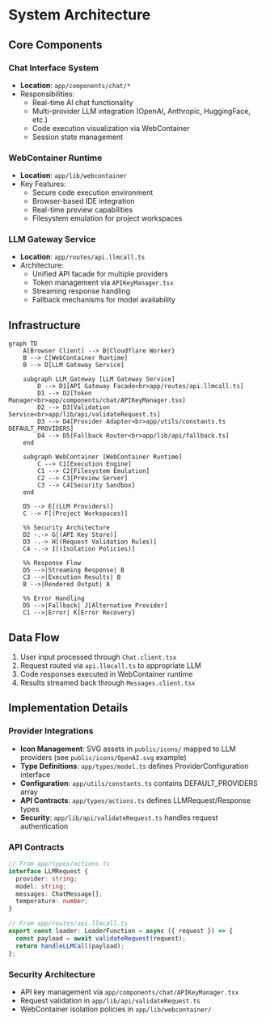 # System Architecture

## Core Components

### Chat Interface System
- **Location**: `app/components/chat/*`
- Responsibilities:
  - Real-time AI chat functionality
  - Multi-provider LLM integration (OpenAI, Anthropic, HuggingFace, etc.)
  - Code execution visualization via WebContainer
  - Session state management

### WebContainer Runtime
- **Location**: `app/lib/webcontainer`
- Key Features:
  - Secure code execution environment
  - Browser-based IDE integration
  - Real-time preview capabilities
  - Filesystem emulation for project workspaces

### LLM Gateway Service
- **Location**: `app/routes/api.llmcall.ts`
- Architecture:
  - Unified API facade for multiple providers
  - Token management via `APIKeyManager.tsx`
  - Streaming response handling
  - Fallback mechanisms for model availability

## Infrastructure
```mermaid
graph TD
    A[Browser Client] --> B{Cloudflare Worker}
    B --> C[WebContainer Runtime]
    B --> D[LLM Gateway Service]
    
    subgraph LLM_Gateway [LLM Gateway Service]
        D --> D1[API Gateway Facade<br>app/routes/api.llmcall.ts]
        D1 --> D2[Token Manager<br>app/components/chat/APIKeyManager.tsx]
        D2 --> D3[Validation Service<br>app/lib/api/validateRequest.ts]
        D3 --> D4[Provider Adapter<br>app/utils/constants.ts DEFAULT_PROVIDERS]
        D4 --> D5[Fallback Router<br>app/lib/api/fallback.ts]
    end
    
    subgraph WebContainer [WebContainer Runtime]
        C --> C1[Execution Engine]
        C1 --> C2[Filesystem Emulation]
        C2 --> C3[Preview Server]
        C3 --> C4[Security Sandbox]
    end
    
    D5 --> E[(LLM Providers)]
    C --> F[(Project Workspaces)]
    
    %% Security Architecture
    D2 -.-> G[(API Key Store)]
    D3 -.-> H[(Request Validation Rules)]
    C4 -.-> I[(Isolation Policies)]
    
    %% Response Flow
    D5 -->|Streaming Response| B
    C3 -->|Execution Results| B
    B -->|Rendered Output| A
    
    %% Error Handling
    D5 -->|Fallback| J[Alternative Provider]
    C1 -->|Error| K[Error Recovery]
```

## Data Flow
1. User input processed through `Chat.client.tsx`
2. Request routed via `api.llmcall.ts` to appropriate LLM
3. Code responses executed in WebContainer runtime
4. Results streamed back through `Messages.client.tsx`

## Implementation Details

### Provider Integrations
- **Icon Management**: SVG assets in `public/icons/` mapped to LLM providers (see `public/icons/OpenAI.svg` example)
- **Type Definitions**: `app/types/model.ts` defines ProviderConfiguration interface
- **Configuration**: `app/utils/constants.ts` contains DEFAULT_PROVIDERS array
- **API Contracts**: `app/types/actions.ts` defines LLMRequest/Response types
- **Security**: `app/lib/api/validateRequest.ts` handles request authentication

### API Contracts
```ts
// From app/types/actions.ts
interface LLMRequest {
  provider: string;
  model: string;
  messages: ChatMessage[];
  temperature: number;
}

// From app/routes/api.llmcall.ts
export const loader: LoaderFunction = async ({ request }) => {
  const payload = await validateRequest(request);
  return handleLLMCall(payload);
};
```

### Security Architecture
- API key management via `app/components/chat/APIKeyManager.tsx`
- Request validation in `app/lib/api/validateRequest.ts`
- WebContainer isolation policies in `app/lib/webcontainer/`
